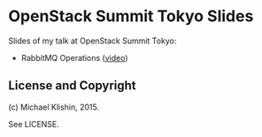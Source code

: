 # OpenStack Summit Tokyo Slides

Slides of my talk at OpenStack Summit Tokyo:

 * RabbitMQ Operations ([video](https://www.youtube.com/watch?v=UAUbkqMKd8s&list=PLKqaoAnDyfgpQY38aR9Onhcn8INStdiXE&index=16))


## License and Copyright

(c) Michael Klishin, 2015.

See LICENSE.

